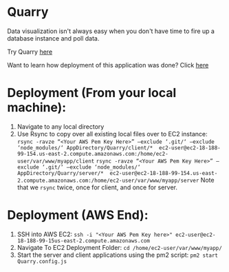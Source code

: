 # Quarry
Data visualization isn't always easy when you don't have time to fire up a database instance and poll data.

Try Quarry [here](http://ec2-18-188-99-154.us-east-2.compute.amazonaws.com:3000)

Want to learn how deployment of this application was done? Click [here](https://medium.com/@balghazi/deploying-react-node-js-application-to-amazon-ec2-instance-a89140ab6aab)

# Deployment (From your local machine):
1. Navigate to any local directory
2. Use Rsync to copy over all existing local files over to EC2 instance:
`rsync -ravze “<Your AWS Pem Key Here>” —exclude ‘.git/‘ —exclude ‘node_modules/‘ AppDirectory/Quarry/client/*  ec2-user@ec2-18-188-99-154.us-east-2.compute.amazonaws.com:/home/ec2-user/var/www/myapp/client`
`rsync -ravze “<Your AWS Pem Key Here>” —exclude ‘.git/‘ —exclude ‘node_modules/‘ AppDirectory/Quarry/server/*  ec2-user@ec2-18-188-99-154.us-east-2.compute.amazonaws.com:/home/ec2-user/var/www/myapp/server`
Note that we `rsync` twice, once for client, and once for server.

# Deployment (AWS End):
1. SSH into AWS EC2:
`ssh -i "<Your AWS Pem Key here>" ec2-user@ec2-18-188-99-15us-east-2.compute.amazonaws.com`
2. Navigate To EC2 Deployment Folder:
`cd /home/ec2-user/var/www/myapp/`
3. Start the server and client applications using the pm2 script:
`pm2 start Quarry.config.js`
